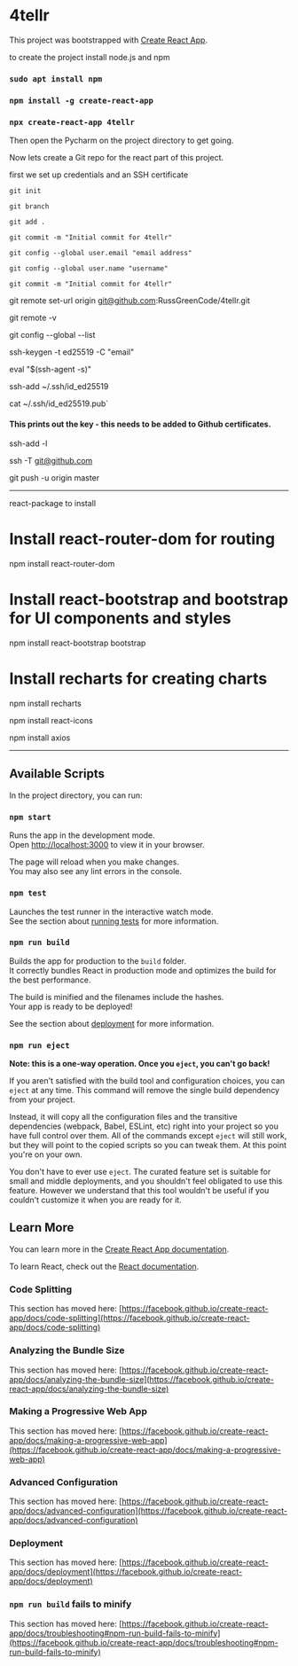 # 4tellr

This project was bootstrapped with [Create React App](https://github.com/facebook/create-react-app).


to create the project install node.js and npm

### `sudo apt install npm`
### `npm install -g create-react-app`
### `npx create-react-app 4tellr`

Then open the Pycharm on the project directory to get going.

Now lets create a Git repo for the react part of this project.

first we set up credentials and an SSH certificate


`git init`

`git branch`

`git add .`

`git commit -m "Initial commit for 4tellr"`

`git config --global user.email "email address"`

`git config --global user.name "username"`

`git commit -m "Initial commit for 4tellr"`

git remote set-url origin git@github.com:RussGreenCode/4tellr.git

git remote -v

git config --global --list

ssh-keygen -t ed25519 -C "email"

eval "$(ssh-agent -s)"

ssh-add ~/.ssh/id_ed25519

cat ~/.ssh/id_ed25519.pub`

#### This prints out the key - this needs to be added to Github certificates.

ssh-add -l

ssh -T git@github.com

git push -u origin master

----------------------------------

react-package to install


# Install react-router-dom for routing
npm install react-router-dom

# Install react-bootstrap and bootstrap for UI components and styles
npm install react-bootstrap bootstrap

# Install recharts for creating charts
npm install recharts

npm install react-icons

npm install axios




----------------------------------------------
## Available Scripts

In the project directory, you can run:

### `npm start`

Runs the app in the development mode.\
Open [http://localhost:3000](http://localhost:3000) to view it in your browser.

The page will reload when you make changes.\
You may also see any lint errors in the console.

### `npm test`

Launches the test runner in the interactive watch mode.\
See the section about [running tests](https://facebook.github.io/create-react-app/docs/running-tests) for more information.

### `npm run build`

Builds the app for production to the `build` folder.\
It correctly bundles React in production mode and optimizes the build for the best performance.

The build is minified and the filenames include the hashes.\
Your app is ready to be deployed!

See the section about [deployment](https://facebook.github.io/create-react-app/docs/deployment) for more information.

### `npm run eject`

**Note: this is a one-way operation. Once you `eject`, you can't go back!**

If you aren't satisfied with the build tool and configuration choices, you can `eject` at any time. This command will remove the single build dependency from your project.

Instead, it will copy all the configuration files and the transitive dependencies (webpack, Babel, ESLint, etc) right into your project so you have full control over them. All of the commands except `eject` will still work, but they will point to the copied scripts so you can tweak them. At this point you're on your own.

You don't have to ever use `eject`. The curated feature set is suitable for small and middle deployments, and you shouldn't feel obligated to use this feature. However we understand that this tool wouldn't be useful if you couldn't customize it when you are ready for it.

## Learn More

You can learn more in the [Create React App documentation](https://facebook.github.io/create-react-app/docs/getting-started).

To learn React, check out the [React documentation](https://reactjs.org/).

### Code Splitting

This section has moved here: [https://facebook.github.io/create-react-app/docs/code-splitting](https://facebook.github.io/create-react-app/docs/code-splitting)

### Analyzing the Bundle Size

This section has moved here: [https://facebook.github.io/create-react-app/docs/analyzing-the-bundle-size](https://facebook.github.io/create-react-app/docs/analyzing-the-bundle-size)

### Making a Progressive Web App

This section has moved here: [https://facebook.github.io/create-react-app/docs/making-a-progressive-web-app](https://facebook.github.io/create-react-app/docs/making-a-progressive-web-app)

### Advanced Configuration

This section has moved here: [https://facebook.github.io/create-react-app/docs/advanced-configuration](https://facebook.github.io/create-react-app/docs/advanced-configuration)

### Deployment

This section has moved here: [https://facebook.github.io/create-react-app/docs/deployment](https://facebook.github.io/create-react-app/docs/deployment)

### `npm run build` fails to minify

This section has moved here: [https://facebook.github.io/create-react-app/docs/troubleshooting#npm-run-build-fails-to-minify](https://facebook.github.io/create-react-app/docs/troubleshooting#npm-run-build-fails-to-minify)
